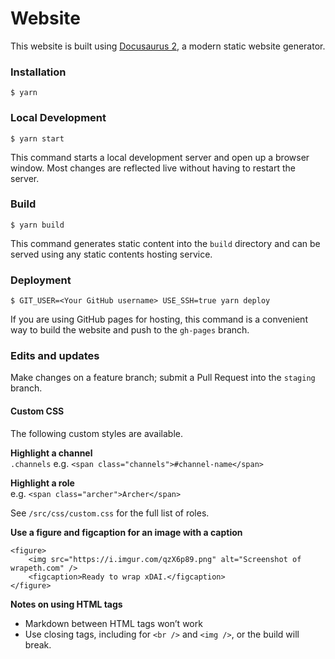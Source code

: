 # Website

This website is built using [Docusaurus 2](https://v2.docusaurus.io/), a modern static website generator.

### Installation

```
$ yarn
```

### Local Development

```
$ yarn start
```

This command starts a local development server and open up a browser window. Most changes are reflected live without having to restart the server.

### Build

```
$ yarn build
```

This command generates static content into the `build` directory and can be served using any static contents hosting service.

### Deployment

```
$ GIT_USER=<Your GitHub username> USE_SSH=true yarn deploy
```

If you are using GitHub pages for hosting, this command is a convenient way to build the website and push to the `gh-pages` branch.


### Edits and updates

Make changes on a feature branch; submit a Pull Request into the `staging` branch.

#### Custom CSS

The following custom styles are available.

**Highlight a channel**<br>
`.channels` e.g. `<span class="channels">#channel-name</span>`

**Highlight a role**<br>
e.g. `<span class="archer">Archer</span>`  

See `/src/css/custom.css` for the full list of roles.

**Use a figure and figcaption for an image with a caption**
```
<figure>
    <img src="https://i.imgur.com/qzX6p89.png" alt="Screenshot of wrapeth.com" />
    <figcaption>Ready to wrap xDAI.</figcaption>
</figure>
```

**Notes on using HTML tags**
* Markdown between HTML tags won’t work
* Use closing tags, including for `<br />` and `<img />`, or the build will break.